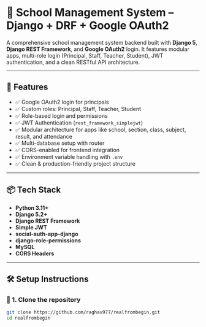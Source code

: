 # 🏫 School Management System – Django + DRF + Google OAuth2

A comprehensive school management system backend built with **Django 5**, **Django REST Framework**, and **Google OAuth2** login. It features modular apps, multi-role login (Principal, Staff, Teacher, Student), JWT authentication, and a clean RESTful API architecture.

---

## 🚀 Features

- ✅ Google OAuth2 login for principals
- ✅ Custom roles: Principal, Staff, Teacher, Student
- ✅ Role-based login and permissions
- ✅ JWT Authentication (`rest_framework_simplejwt`)
- ✅ Modular architecture for apps like school, section, class, subject, result, and attendance
- ✅ Multi-database setup with router
- ✅ CORS-enabled for frontend integration
- ✅ Environment variable handling with `.env`
- ✅ Clean & production-friendly project structure

---

## 📦 Tech Stack

- **Python 3.11+**
- **Django 5.2+**
- **Django REST Framework**
- **Simple JWT**
- **social-auth-app-django**
- **django-role-permissions**
- **MySQL**
- **CORS Headers**

---

## 🛠️ Setup Instructions

### 🔁 1. Clone the repository

```bash
git clone https://github.com/raghav977/realfrombegin.git
cd realfrombegin
